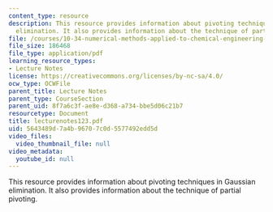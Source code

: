 ```yaml
---
content_type: resource
description: This resource provides information about pivoting techniques in Gaussian
  elimination. It also provides information about the technique of partial pivoting.
file: /courses/10-34-numerical-methods-applied-to-chemical-engineering-fall-2005/5643489d7a4b96707c0d5577492edd5d_lecturenotes123.pdf
file_size: 186468
file_type: application/pdf
learning_resource_types:
- Lecture Notes
license: https://creativecommons.org/licenses/by-nc-sa/4.0/
ocw_type: OCWFile
parent_title: Lecture Notes
parent_type: CourseSection
parent_uid: 8f7a6c3f-ae8e-d368-a734-bbe5d06c21b7
resourcetype: Document
title: lecturenotes123.pdf
uid: 5643489d-7a4b-9670-7c0d-5577492edd5d
video_files:
  video_thumbnail_file: null
video_metadata:
  youtube_id: null
---
```

This resource provides information about pivoting techniques in Gaussian elimination. It also provides information about the technique of partial pivoting.